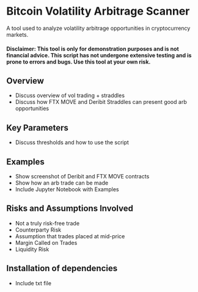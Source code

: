 # Bitcoin Volatility Arbitrage Scanner 
A tool used to analyze volatility arbitrage opportunities in cryptocurrency markets. 

#### Disclaimer: This tool is only for demonstration purposes and is not financial advice. This script has not undergone extensive testing and is prone to errors and bugs. Use this tool at your own risk. 

## Overview
- Discuss overview of vol trading + straddles
- Discuss how FTX MOVE and Deribit Straddles can present good arb opportunities

## Key Parameters
- Discuss thresholds and how to use the script

## Examples 
- Show screenshot of Deribit and FTX MOVE contracts
- Show how an arb trade can be made
- Include Jupyter Notebook with Examples  

## Risks and Assumptions Involved
- Not a truly risk-free trade
- Counterparty Risk
- Assumption that trades placed at mid-price
- Margin Called on Trades
- Liquidity Risk 

## Installation of dependencies
- Include txt file
